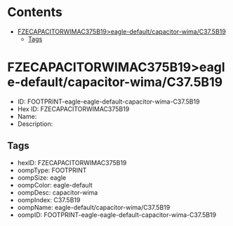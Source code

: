 



Contents
========

* [FZECAPACITORWIMAC375B19>eagle-default/capacitor-wima/C37.5B19](#fzecapacitorwimac375b19eagle-defaultcapacitor-wimac375b19)
	* [Tags](#tags)

# FZECAPACITORWIMAC375B19>eagle-default/capacitor-wima/C37.5B19

- ID: FOOTPRINT-eagle-eagle-default-capacitor-wima-C37.5B19
- Hex ID: FZECAPACITORWIMAC375B19
- Name: 
- Description: 

## Tags

- hexID: FZECAPACITORWIMAC375B19
- oompType: FOOTPRINT
- oompSize: eagle
- oompColor: eagle-default
- oompDesc: capacitor-wima
- oompIndex: C37.5B19
- oompName: eagle-default/capacitor-wima/C37.5B19
- oompID: FOOTPRINT-eagle-eagle-default-capacitor-wima-C37.5B19
